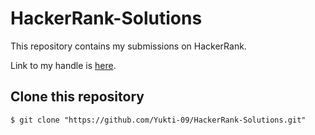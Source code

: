 # HackerRank-Solutions

This repository contains my submissions on HackerRank.

Link to my handle is [here](https://www.hackerrank.com/yuktikhosla?hr_r=1).

## Clone this repository
```
$ git clone "https://github.com/Yukti-09/HackerRank-Solutions.git"
```
